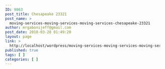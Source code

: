 ```yaml
---
ID: 9863
post_title: Chesapeake 23321
post_name: >
  moving-services-moving-services-moving-services-chesapeake-23321
author: mrgabonijeff@gmail.com
post_date: 2018-03-28 01:49:20
layout: page
link: >
  http://localhost/wordpress/moving-services-moving-services-moving-services-chesapeake-23321/
published: true
tags: [ ]
categories: [ ]
---
```

